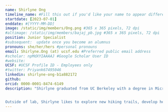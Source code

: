 ```yaml
---
name: Shirlyne Ong
timeline_name: #Fill this out if you'd like your name to appear differently on the Timeline.
startdate: [2023-07-01]
enddate: #[YYYY-MM-DD]
image: /static/img/members/Ong.png #365 x 365 pixels, 72 dpi
#altimage: /static/img/members/bajaj_pb.jpg #365 x 365 pixels, 72 dpi
position: Junior Specialist
#subsequent:  update once you become an alumnus
pronouns: she/her/hers #personal pronouns
email: Shirlyne.Ong (at) ucsf.edu #Preferred public email address
#scholar: npMdXYIAAAAJ #Google Scholar User ID
#website:
UCSF: #UCSF Profile ID - Employees only
#twitter: Priyank67495046
linkedin: shirlyne-ong-b1a882172
github:
orcid: 0000-0001-8474-6149
description: "Shirlyne graduated from UC Berkeley with a degree in Microbiology. During her undergraduate studies, she did research abroad at Academia Sinica with [Dr. Erh-Min Lai](https://ipmb.sinica.edu.tw/en/people/ipmb_researchers/lai-erh-min) to understand the role of E. coli proteases in modulating the DNase toxins from Type VI secretion systems in A. tumefaciens. Other research projects include developing a cell-to-cell communication platform in tobacco plants using synthetic viruses that deliver CRISPR-designed gRNAs and using EcoFABS to study microbiome interactions in B. distachyon. Currently, Shirlyne is studying how mutations can impact the assembly of NMDA receptors in the neuron, which are essential for learning and memory. These mutations can lead to insight on how various neurodevelopmental disorders are associated with the receptor function.


Outside of lab, Shirlyne likes to explore new hiking trails, develop her food politics blog, and grab coffee with friends."
---
```

